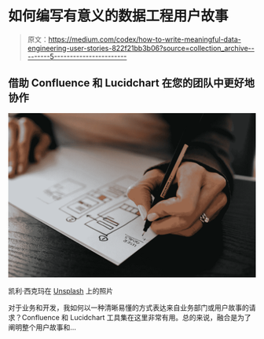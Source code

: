 # 如何编写有意义的数据工程用户故事

> 原文：<https://medium.com/codex/how-to-write-meaningful-data-engineering-user-stories-822f21bb3b06?source=collection_archive---------5----------------------->

## 借助 Confluence 和 Lucidchart 在您的团队中更好地协作

![](img/a04df1d8f3ea04851c2a7593339a5b2b.png)

凯利·西克玛在 [Unsplash](https://unsplash.com/collections/1847599/user-experience?utm_source=unsplash&utm_medium=referral&utm_content=creditCopyText) 上的照片

对于业务和开发，我如何以一种清晰易懂的方式表达来自业务部门或用户故事的请求？Confluence 和 Lucidchart 工具集在这里非常有用。总的来说，融合是为了阐明整个用户故事和…